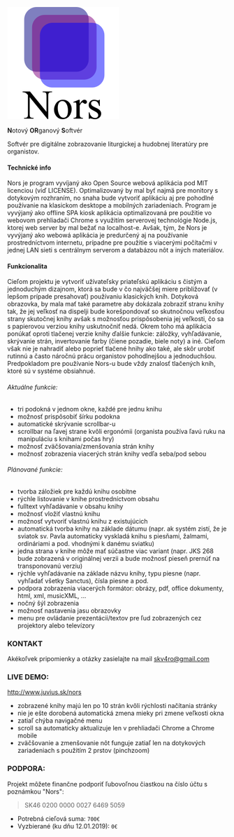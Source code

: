 ![Nors](logo.png)  
  
**N**otový **OR**ganový **S**oftvér

Softvér pre digitálne zobrazovanie liturgickej a hudobnej literatúry pre organistov. 

#### Technické info
Nors je program vyvíjaný ako Open Source webová aplikácia pod MIT licenciou (viď LICENSE). Optimalizovaný by mal byť najmä pre monitory s dotykovým rozhraním, no snaha bude vytvoriť aplikáciu aj pre pohodlné používanie na klasickom desktope a mobilných zariadeniach. Program je vyvýjaný ako offline SPA kiosk aplikácia optimalizovaná pre použitie vo webovom prehliadači Chrome s využitím serverovej technológie Node.js, ktorej web server by mal bežať na localhost-e. Avšak, tým, že Nors je vyvýjaný ako webowá aplikácia je predurčený aj na používanie prostredníctvom internetu, prípadne pre použitie s viacerými počítačmi v jednej LAN sieti s centrálnym serverom a databázou nôt a iných materiálov.

#### Funkcionalita
Cieľom projektu je vytvoriť užívateľsky priateľskú aplikáciu s čistým a jednoduchým dizajnom, ktorá sa bude v čo najväčšej miere približovať (v lepšom prípade presahovať) používaniu klasických kníh. Dotyková obrazovka, by mala mať také parametre aby dokázala zobraziť stranu knihy tak, že jej veľkosť na dispelji bude korešpondovať so skutnočnou veľkosťou strany skutočnej knihy avšak s možnosťou prispôsobenia jej veľkosti, čo sa s papierovou verziou knihy uskutnočniť nedá. Okrem toho má aplikácia ponúkať oproti tlačenej verzie knihy ďalšie funkcie: záložky, vyhľadávanie, skrývanie strán, invertovanie farby (čiene pozadie, biele noty) a iné. Cieľom však nie je nahradiť alebo poprieť tlačené hnihy ako také, ale skôr urobiť rutinnú a často náročnú prácu organistov pohodlnejšou a jednoduchšou. Predpokladom pre používanie Nors-u bude vždy znalosť tlačených kníh, ktoré sú v systéme obsiahnué.
###### Aktuálne funkcie:
- tri podokná v jednom okne, každé pre jednu knihu
- možnosť prispôsobiť šírku podokna
- automatické skrývanie scrollbar-u
- scrollbar na ľavej strane kvôli ergonómii (organista používa ľavú ruku na manipuláciu s knihami počas hry)
- možnosť zväčšovania/zmenšovania strán knihy 
- možnosť zobrazenia viacerých strán knihy vedľa seba/pod sebou
###### Plánované funkcie:
- tvorba záložiek pre každú knihu osobitne
- rýchle listovanie v knihe prostredníctvom obsahu
- fulltext vyhľadávanie v obsahu knihy
- možnosť vložiť vlastnú knihu
- možnosť vytvoriť vlastnú knihu z existujúcich
- automatická tvorba knihy na základe dátumu (napr. ak systém zistí, že je sviatok sv. Pavla automaticky vyskladá knihu s piesňami, žalmami, ordináriami a pod. vhodnými k danému sviatku)
- jedna strana v knihe môže mať súčastne viac variant (napr. JKS 268 bude zobrazená v originálnej verzii a bude možnosť pieseň prernúť na transponovanú verziu)
- rýchle vyhľadávanie na základe názvu knihy, typu piesne (napr. vyhľadať všetky Sanctus), čísla piesne a pod.
- podpora zobrazenia viacerých formátor: obrázy, pdf, office dokumenty, html, xml, musicXML, ...
- nočný šýl zobrazenia
- možnosť nastavenia jasu obrazovky
- menu pre ovládanie prezentácii/textov pre ľud zobrazených cez projektory alebo televízory 

### KONTAKT
Akékoľvek pripomienky a otázky zasielajte na mail skv4ro@gmail.com

### LIVE DEMO: 
http://www.juvius.sk/nors

- zobrazené knihy majú len po 10 strán kvôli rýchlosti načítania stránky
- nie je ešte dorobená automatická zmena mieky pri zmene veľkosti okna
- zatiaľ chýba navigačné menu
- scroll sa automaticky aktualizuje len v prehliadači Chrome a Chrome mobile
- zväčšovanie a zmenšovanie nôt funguje zatiaľ len na dotykových zariadeniach s použitím 2 prstov (pinchzoom)

### PODPORA: 
Projekt môžete finančne podporiť ľubovoľnou čiastkou na číslo účtu s poznámkou "Nors": 
> SK46 0200 0000 0027 6469 5059

- Potrebná cieľová suma: `700€`
- Vyzbierané (ku dňu 12.01.2019): `0€`
